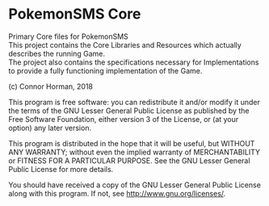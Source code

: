 # PokemonSMS Core
Primary Core files for PokemonSMS<br/>
This project contains the Core Libraries and Resources which actually describes the running Game.<br/>
The project also contains the specifications necessary for Implementations to provide a fully functioning implementation of the Game.

(c) Connor Horman, 2018

This program is free software: you can redistribute it and/or modify
it under the terms of the GNU Lesser General Public License as published by
the Free Software Foundation, either version 3 of the License, or
(at your option) any later version.

This program is distributed in the hope that it will be useful,
but WITHOUT ANY WARRANTY; without even the implied warranty of
MERCHANTABILITY or FITNESS FOR A PARTICULAR PURPOSE.  See the
GNU Lesser General Public License for more details.

You should have received a copy of the GNU Lesser General Public License
along with this program.  If not, see <http://www.gnu.org/licenses/>.
